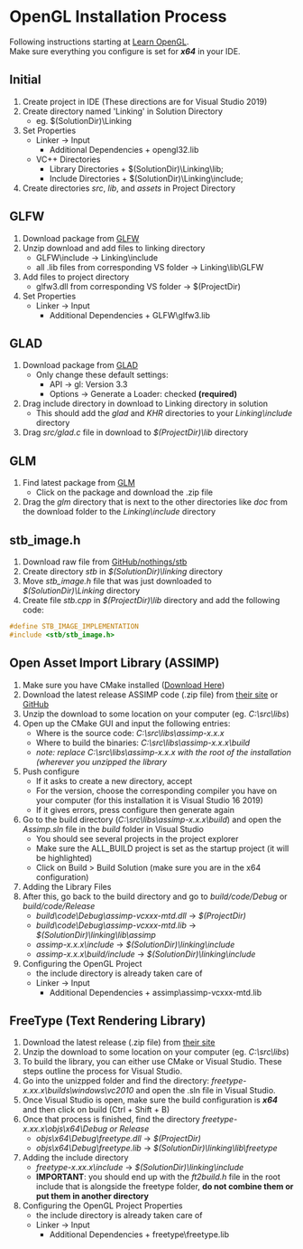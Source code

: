 # OpenGL Installation Process

Following instructions starting at [Learn OpenGL](https://learnopengl.com/Getting-started/OpenGL).  
Make sure everything you configure is set for **_x64_** in your IDE.

## Initial
1. Create project in IDE (These directions are for Visual Studio 2019)
2. Create directory named 'Linking' in Solution Directory
    * eg. $(SolutionDir)\Linking
3. Set Properties
    * Linker -> Input
        * Additional Dependencies
            \+ opengl32.lib
    * VC++ Directories
        * Library Directories
            \+ $(SolutionDir)\Linking\lib;
        * Include Directories
            \+ $(SolutionDir)\Linking\include;
4. Create directories *src*, *lib*, and *assets* in Project Directory

## GLFW
1. Download package from [GLFW](https://www.glfw.org/download.html)
2. Unzip download and add files to linking directory
    * GLFW\include -> Linking\include
    * all .lib files from corresponding VS folder -> Linking\lib\GLFW
3. Add files to project directory
    * glfw3.dll from corresponding VS folder -> $(ProjectDir)
4. Set Properties
    * Linker -> Input
        * Additional Dependencies
            \+ GLFW\glfw3.lib

## GLAD
1. Download package from [GLAD](https://glad.dav1d.de/)
    * Only change these default settings:
        * API -> gl: Version 3.3
        * Options -> Generate a Loader: checked **(required)**
2. Drag include directory in download to Linking directory in solution
    * This should add the *glad* and *KHR* directories to your *Linking\include* directory
3. Drag *src/glad.c* file in download to *$(ProjectDir)\lib* directory

## GLM
1. Find latest package from [GLM](https://github.com/g-truc/glm/tags)
    * Click on the package and download the .zip file
2. Drag the *glm* directory that is next to the other directories like *doc* from the download folder to the *Linking\include* directory

## stb_image.h
1. Download raw file from [GitHub/nothings/stb](https://raw.githubusercontent.com/nothings/stb/master/stb_image.h)
2. Create directory *stb* in *$(SolutionDir)\linking* directory
3. Move *stb_image.h* file that was just downloaded to *$(SolutionDir)\Linking* directory
4. Create file *stb.cpp* in *$(ProjectDir)\lib* directory and add the following code:
```cpp
#define STB_IMAGE_IMPLEMENTATION
#include <stb/stb_image.h>
```

## Open Asset Import Library (ASSIMP)
1. Make sure you have CMake installed ([Download Here](https://cmake.org/download))
2. Download the latest release ASSIMP code (.zip file) from [their site](https://assimp.org/index.php/downloads) or [GitHub](https://github.com/assimp/assimp/releases)
3. Unzip the download to some location on your computer (eg. *C:\src\libs*)
4. Open up the CMake GUI and input the following entries:
	* Where is the source code: *C:\src\libs\assimp-x.x.x*
	* Where to build the binaries: *C:\src\libs\assimp-x.x.x\build*
	* *note: replace C:\src\libs\assimp-x.x.x with the root of the installation (wherever you unzipped the library*
5. Push configure
	* If it asks to create a new directory, accept
	* For the version, choose the corresponding compiler you have on your computer (for this installation it is Visual Studio 16 2019)
	* If it gives errors, press configure then generate again
6. Go to the build directory (*C:\src\libs\assimp-x.x.x\build*) and open the *Assimp.sln* file in the *build* folder in Visual Studio
	* You should see several projects in the project explorer
	* Make sure the ALL_BUILD project is set as the startup project (it will be highlighted)
	* Click on Build > Build Solution (make sure you are in the x64 configuration)
7. Adding the Library Files
8. After this, go back to the build directory and go to *build/code/Debug* or *build/code/Release*
	* *build\code\Debug\assimp-vcxxx-mtd.dll* -> *$(ProjectDir)*
	* *build\code\Debug\assimp-vcxxx-mtd.lib* -> *$(SolutionDir)\linking\lib\assimp*
	* *assimp-x.x.x\include* -> *$(SolutionDir)\linking\include*
	* *assimp-x.x.x\build/include* -> *$(SolutionDir)\linking\include*
8. Configuring the OpenGL Project
	* the include directory is already taken care of
	* Linker -> Input
        * Additional Dependencies
            \+ assimp\assimp-vcxxx-mtd.lib

## FreeType (Text Rendering Library)
1. Download the latest release (.zip file) from [their site](https://www.freetype.org/download.html)
2. Unzip the download to some location on your computer (eg. *C:\src\libs*)
3. To build the library, you can either use CMake or Visual Studio. These steps outline the process for Visual Studio.
4. Go into the unizpped folder and find the directory: *freetype-x.xx.x\builds\windows\vc2010* and open the .sln file in Visual Studio.
5. Once Visual Studio is open, make sure the build configuration is **_x64_** and then click on build (Ctrl + Shift + B)
6. Once that process is finished, find the directory *freetype-x.xx.x\objs\x64\Debug or Release*
	* *objs\x64\Debug\freetype.dll* -> *$(ProjectDir)*
	* *objs\x64\Debug\freetype.lib* -> *$(SolutionDir)\linking\lib\freetype*
7. Adding the include directory
	* *freetype-x.xx.x\include* -> *$(SolutionDir)\linking\include*
	* **IMPORTANT**: you should end up with the *ft2build.h* file in the root include that is alongside the freetype folder, **do not combine them or put them in another directory**
8. Configuring the OpenGL Project Properties
	* the include directory is already taken care of
	* Linker -> Input
		* Additional Dependencies
			\+ freetype\freetype.lib